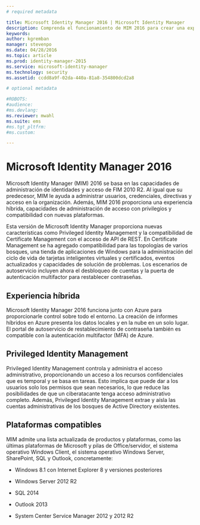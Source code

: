 ```yaml
---
# required metadata

title: Microsoft Identity Manager 2016 | Microsoft Identity Manager
description: Comprenda el funcionamiento de MIM 2016 para crear una experiencia de administración de identidades más segura y más cómoda en la nube y en ubicaciones locales.
keywords:
author: kgremban
manager: stevenpo
ms.date: 04/28/2016
ms.topic: article
ms.prod: identity-manager-2015
ms.service: microsoft-identity-manager
ms.technology: security
ms.assetid: ccdd8a9f-02da-440a-81a8-354800dcd2a8

# optional metadata

#ROBOTS:
#audience:
#ms.devlang:
ms.reviewer: mwahl
ms.suite: ems
#ms.tgt_pltfrm:
#ms.custom:

---
```


# Microsoft Identity Manager 2016
Microsoft Identity Manager (MIM) 2016 se basa en las capacidades de administración de identidades y acceso de FIM 2010 R2. Al igual que su predecesor, MIM le ayuda a administrar usuarios, credenciales, directivas y acceso en la organización.  Además, MIM 2016 proporciona una experiencia híbrida, capacidades de administración de acceso con privilegios y compatibilidad con nuevas plataformas.

Esta versión de Microsoft Identity Manager proporciona nuevas características como Privileged Identity Management y la compatibilidad de Certificate Management con el acceso de API de REST. En Certificate Management se ha agregado compatibilidad para las topologías de varios bosques, una tienda de aplicaciones de Windows para la administración del ciclo de vida de tarjetas inteligentes virtuales y certificados, eventos actualizados y capacidades de solución de problemas. Los escenarios de autoservicio incluyen ahora el desbloqueo de cuentas y la puerta de autenticación multifactor para restablecer contraseñas.

## Experiencia híbrida
Microsoft Identity Manager 2016 funciona junto con Azure para proporcionarle control sobre todo el entorno. La creación de informes híbridos en Azure presenta los datos locales y en la nube en un solo lugar. El portal de autoservicio de restablecimiento de contraseña también es compatible con la autenticación multifactor (MFA) de Azure.

## Privileged Identity Management
Privileged Identity Management controla y administra el acceso administrativo, proporcionando un acceso a los recursos confidenciales que es temporal y se basa en tareas. Esto implica que puede dar a los usuarios solo los permisos que sean necesarios, lo que reduce las posibilidades de que un ciberatacante tenga acceso administrativo completo. Además, Privileged Identity Management extrae y aísla las cuentas administrativas de los bosques de Active Directory existentes.

## Plataformas compatibles

MIM admite una lista actualizada de productos y plataformas, como las últimas plataformas de Microsoft y pilas de Office/servidor, el sistema operativo Windows Client, el sistema operativo Windows Server, SharePoint, SQL y Outlook, concretamente:

-   Windows 8.1 con Internet Explorer 8 y versiones posteriores

-   Windows Server 2012 R2

-   SQL 2014

-   Outlook 2013

-   System Center Service Manager 2012 y 2012 R2


<!--HONumber=Apr16_HO3-->


